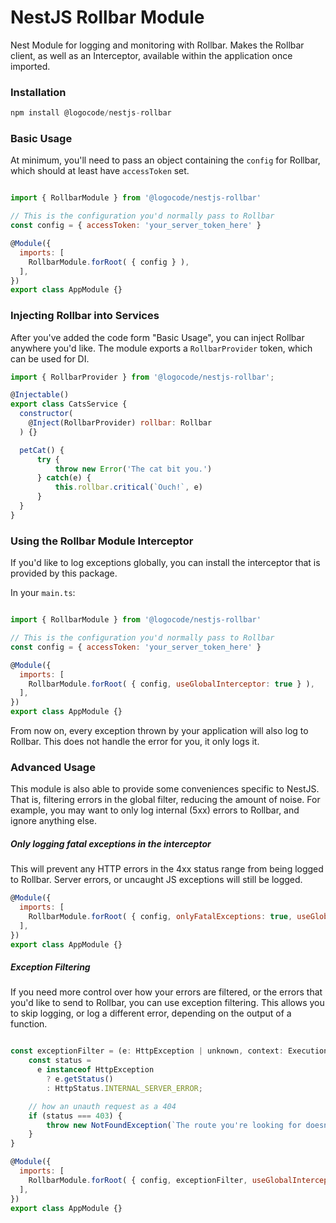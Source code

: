 # NestJS Rollbar Module

Nest Module for logging and monitoring with Rollbar. Makes the Rollbar client,
as well as an Interceptor, available within the application once imported.

### Installation

```JavaScript
npm install @logocode/nestjs-rollbar
```

### Basic Usage

At minimum, you'll need to pass an object containing the `config` for Rollbar, which should at least have `accessToken` set.

```JavaScript

import { RollbarModule } from '@logocode/nestjs-rollbar'

// This is the configuration you'd normally pass to Rollbar
const config = { accessToken: 'your_server_token_here' }

@Module({
  imports: [
    RollbarModule.forRoot( { config } ),
  ],
})
export class AppModule {}

```

### Injecting Rollbar into Services

After you've added the code form "Basic Usage", you can inject Rollbar anywhere you'd like.
The module exports a `RollbarProvider` token, which can be used for DI.

```JavaScript
import { RollbarProvider } from '@logocode/nestjs-rollbar';

@Injectable()
export class CatsService {
  constructor(
    @Inject(RollbarProvider) rollbar: Rollbar
  ) {}

  petCat() {
      try {
          throw new Error('The cat bit you.')
      } catch(e) {
          this.rollbar.critical(`Ouch!`, e)
      }
  }
}
```

### Using the Rollbar Module Interceptor

If you'd like to log exceptions globally, you can install the interceptor
that is provided by this package.

In your `main.ts`:

```JavaScript

import { RollbarModule } from '@logocode/nestjs-rollbar'

// This is the configuration you'd normally pass to Rollbar
const config = { accessToken: 'your_server_token_here' }

@Module({
  imports: [
    RollbarModule.forRoot( { config, useGlobalInterceptor: true } ),
  ],
})
export class AppModule {}

```

From now on, every exception thrown by your application will also log to Rollbar. This does
not handle the error for you, it only logs it.

### Advanced Usage

This module is also able to provide some conveniences specific to NestJS. That is, filtering errors in the global filter,
reducing the amount of noise. For example, you may want to only log internal (5xx) errors to Rollbar, and ignore anything else.

##### Only logging fatal exceptions in the interceptor

This will prevent any HTTP errors in the 4xx status range from being logged to Rollbar. Server errors,
or uncaught JS exceptions will still be logged.

```JavaScript
@Module({
  imports: [
    RollbarModule.forRoot( { config, onlyFatalExceptions: true, useGlobalInterceptor: true } ),
  ],
})
export class AppModule {}

```

##### Exception Filtering

If you need more control over how your errors are filtered, or the errors that you'd like to send to Rollbar,
you can use exception filtering. This allows you to skip logging, or log a different error, depending on the
output of a function.

```JavaScript

const exceptionFilter = (e: HttpException | unknown, context: ExecutionContext): boolean => {
    const status =
      e instanceof HttpException
        ? e.getStatus()
        : HttpStatus.INTERNAL_SERVER_ERROR;

    // how an unauth request as a 404
    if (status === 403) {
        throw new NotFoundException(`The route you're looking for doesnt exist???`)
    }
}

@Module({
  imports: [
    RollbarModule.forRoot( { config, exceptionFilter, useGlobalInterceptor: true } ),
  ],
})
export class AppModule {}
```
